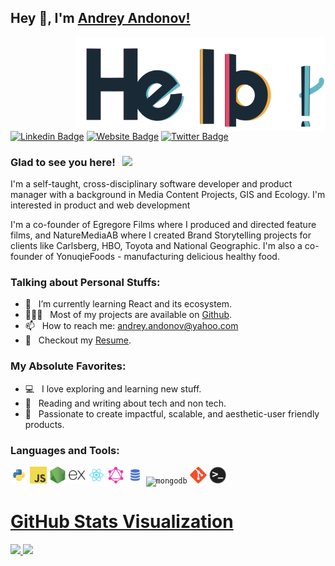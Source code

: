## Hey 👋, I'm [Andrey Andonov!](https://github.com/arevolutioner)

<img align="right" height="150" width="400" alt="" src=https://github.com/arevolutioner/arevolutioner/blob/main/hello.gif/>

[![Linkedin Badge](https://img.shields.io/badge/-LinkedIn-0e76a8?style=flat-square&logo=Linkedin&logoColor=white)](www.linkedin.com/in/andreyandonov )
[![Website Badge](https://img.shields.io/badge/Website-3b5998?style=flat-square&logo=google-chrome&logoColor=white)](https://anddev.netlify.app/)
[![Twitter Badge](https://img.shields.io/badge/-Twitter-00acee?style=flat-square&logo=Twitter&logoColor=white)](https://twitter.com/Andrey_Andonov)


### Glad to see you here! &nbsp; ![](https://visitor-badge.glitch.me/badge?page_id=arevolutioner.arevolutioneri&style=flat-square&color=0088cc)

I'm a self-taught, cross-disciplinary software developer and product manager with a background in Media Content Projects, GIS and Ecology. I'm interested in product and web development

I'm a co-founder of Egregore Films where I produced and directed feature films, and NatureMediaAB where I created Brand Storytelling projects for clients like Carlsberg, HBO, Toyota and National Geographic. I'm also a co-founder of YonuqieFoods - manufacturing delicious healthy food.



### Talking about Personal Stuffs:

- 🚀 &nbsp; I’m currently learning React and its ecosystem.
- 👨🏻‍💻 &nbsp; Most of my projects are available on [Github](https://github.com/arevolutioner).
- 📫 &nbsp; How to reach me: andrey.andonov@yahoo.com
- 📝 &nbsp; Checkout my [Resume](https://github.com/arevolutioner/arevolutioner/blob/main/AndonovResume.pdf).

### My Absolute Favorites:

- 💻 &nbsp; I love exploring and learning new stuff.
- 📰 &nbsp; Reading and writing about tech and non tech.
- 🍕 &nbsp; Passionate to create impactful, scalable, and aesthetic-user friendly products. 

### Languages and Tools:

<code><img height="27" src="https://raw.githubusercontent.com/github/explore/80688e429a7d4ef2fca1e82350fe8e3517d3494d/topics/python/python.png" alt="python"></code>
<code><img height="27" src="https://raw.githubusercontent.com/github/explore/80688e429a7d4ef2fca1e82350fe8e3517d3494d/topics/javascript/javascript.png" alt="javascript"></code>
<code><img height="27" src="https://raw.githubusercontent.com/github/explore/80688e429a7d4ef2fca1e82350fe8e3517d3494d/topics/nodejs/nodejs.png" alt="nodejs"></code>
<code><img height="27" src="https://raw.githubusercontent.com/devicons/devicon/master/icons/express/express-original.svg" alt="expressjs"></code>
<code><img height="27" src="https://raw.githubusercontent.com/github/explore/80688e429a7d4ef2fca1e82350fe8e3517d3494d/topics/react/react.png" alt="react"></code>
<code><img height="27" src="https://raw.githubusercontent.com/github/explore/80688e429a7d4ef2fca1e82350fe8e3517d3494d/topics/graphql/graphql.png" alt="graphql"></code>
<code><img height="27" src="https://raw.githubusercontent.com/github/explore/80688e429a7d4ef2fca1e82350fe8e3517d3494d/topics/sql/sql.png" alt="sql"></code>
<code><img height="27" src="https://encrypted-tbn0.gstatic.com/images?q=tbn%3AANd9GcSTTzPAw-55ssm1Im594xYZ9eRQu2JylrkYLg&usqp=CAU" alt="mongodb"></code>
<code><img height="27" src="https://raw.githubusercontent.com/devicons/devicon/master/icons/git/git-original.svg" alt="git"></code>
<code><img height="27" src="https://raw.githubusercontent.com/github/explore/80688e429a7d4ef2fca1e82350fe8e3517d3494d/topics/terminal/terminal.png" alt="terminal"></code>

<!--
<code><img height="25" src="https://raw.githubusercontent.com/github/explore/80688e429a7d4ef2fca1e82350fe8e3517d3494d/topics/sass/sass.png" alt="sass"></code>
-->


# [GitHub Stats Visualization](https://github.com/arevolutioner/github-stats)

<a href="https://github.com/arevolutioner/github-stats">

![](https://github.com/arevolutioner/github-stats/blob/master/generated/overview.svg)
![](https://github.com/arevolutioner/github-stats/blob/master/generated/languages.svg)

</a>



